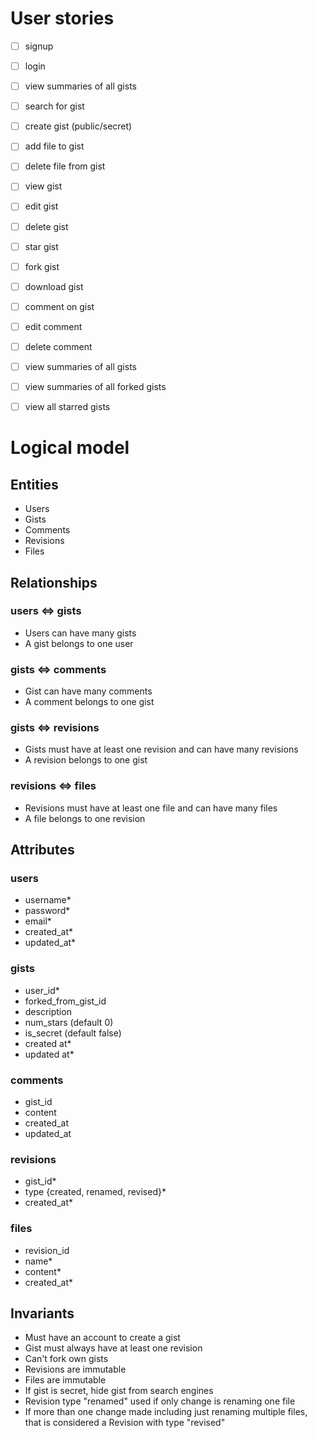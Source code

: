 # User stories
- [ ] signup
- [ ] login
- [ ] view summaries of all gists
- [ ] search for gist
- [ ] create gist (public/secret)
- [ ] add file to gist
- [ ] delete file from gist
- [ ] view gist
- [ ] edit gist
- [ ] delete gist
- [ ] star gist
- [ ] fork gist
- [ ] download gist
- [ ] comment on gist
- [ ] edit comment
- [ ] delete comment
- [ ] view summaries of all gists
- [ ] view summaries of all forked gists
- [ ] view all starred gists


# Logical model
## Entities
* Users
* Gists
* Comments
* Revisions
* Files


## Relationships
### users <=> gists
* Users can have many gists
* A gist belongs to one user

### gists <=> comments
* Gist can have many comments
* A comment belongs to one gist

### gists <=> revisions
* Gists must have at least one revision and can have many revisions
* A revision belongs to one gist

### revisions <=> files
* Revisions must have at least one file and can have many files
* A file belongs to one revision


## Attributes
### users
* username*
* password* 
* email*
* created_at*
* updated_at*

### gists
* user_id*
* forked_from_gist_id 
* description
* num_stars (default 0)
* is_secret (default false)
* created at*
* updated at*

### comments
* gist_id
* content
* created_at
* updated_at

### revisions
* gist_id*
* type {created, renamed, revised}*
* created_at*

### files
* revision_id
* name*
* content*
* created_at*


## Invariants
* Must have an account to create a gist
* Gist must always have at least one revision
* Can't fork own gists
* Revisions are immutable
* Files are immutable
* If gist is secret, hide gist from search engines
* Revision type "renamed" used if only change is renaming one file
* If more than one change made including just renaming multiple files, that is considered a Revision with type "revised"
